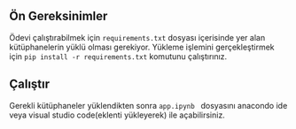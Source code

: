 ## Ön Gereksinimler
Ödevi çalıştırabilmek için ```requirements.txt``` dosyası içerisinde yer alan kütüphanelerin yüklü olması gerekiyor. Yükleme işlemini gerçekleştirmek için ```pip install -r requirements.txt``` komutunu çalıştırınız.

## Çalıştır
Gerekli kütüphaneler yüklendikten sonra ```app.ipynb ``` dosyasını anacondo ide veya visual studio code(eklenti yükleyerek) ile açabilirsiniz. 